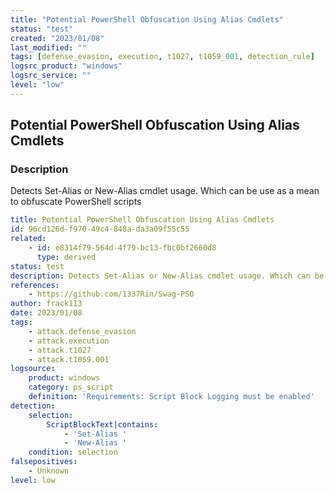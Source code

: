 ```yaml
---
title: "Potential PowerShell Obfuscation Using Alias Cmdlets"
status: "test"
created: "2023/01/08"
last_modified: ""
tags: [defense_evasion, execution, t1027, t1059_001, detection_rule]
logsrc_product: "windows"
logsrc_service: ""
level: "low"
---
```


## Potential PowerShell Obfuscation Using Alias Cmdlets

### Description

Detects Set-Alias or New-Alias cmdlet usage. Which can be use as a mean to obfuscate PowerShell scripts

```yml
title: Potential PowerShell Obfuscation Using Alias Cmdlets
id: 96cd126d-f970-49c4-848a-da3a09f55c55
related:
    - id: e8314f79-564d-4f79-bc13-fbc0bf2660d8
      type: derived
status: test
description: Detects Set-Alias or New-Alias cmdlet usage. Which can be use as a mean to obfuscate PowerShell scripts
references:
    - https://github.com/1337Rin/Swag-PSO
author: frack113
date: 2023/01/08
tags:
    - attack.defense_evasion
    - attack.execution
    - attack.t1027
    - attack.t1059.001
logsource:
    product: windows
    category: ps_script
    definition: 'Requirements: Script Block Logging must be enabled'
detection:
    selection:
        ScriptBlockText|contains:
            - 'Set-Alias '
            - 'New-Alias '
    condition: selection
falsepositives:
    - Unknown
level: low

```
